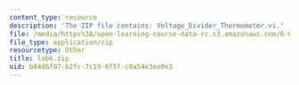 ```yaml
---
content_type: resource
description: 'The ZIP file contains: Voltage_Divider_Thermometer.vi.'
file: /media/https%3A/open-learning-course-data-rc.s3.amazonaws.com/6-071j-introduction-to-electronics-signals-and-measurement-spring-2006/b84d6f07b2fc7c196f5fc0a54e3ee0e3_lab6.zip
file_type: application/zip
resourcetype: Other
title: lab6.zip
uid: b84d6f07-b2fc-7c19-6f5f-c0a54e3ee0e3
---
```

